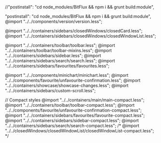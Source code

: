 //"postinstall": "cd node_modules/BitFlux && npm i && grunt build:module",

"postinstall": "cd node_modules/BitFlux && npm i && grunt build:module",
@import "../../components/version/version.less";

@import "../../containers/sidebars/closedWindows/closedCard.less";
@import "../../containers/sidebars/closedWindows/closedWindowList.less";

@import "../../containers/toolbar/toolbar.less";
@import "../../containers/toolbar/toolbar-mixins.less";
@import "../../containers/sidebars/sidebar.less";
@import "../../containers/sidebars/search/search.less";
@import "../../containers/sidebars/favourites/favourites.less";

@import "../../components/minichart/minichart.less";
@import "../../components/favourite/unfavourite-confirmation.less";
@import "../../containers/showcase/showcase-changes.less";
@import "../../containers/sidebars/custom-scroll.less";

// Compact styles
@import "../../containers/main/main-compact.less";
@import "../../containers/toolbar/toolbar-compact.less";
@import "../../components/favourite/unfavourite-confirmation-compact.less";
@import "../../containers/sidebars/favourites/favourite-compact.less";
@import "../../containers/sidebars/sidebar-compact.less";
@import "../../containers/sidebars/search/search-compact.less";
/*
@import "../../closedWindows/closedWindowList/closedWindowList-compact.less";
*/